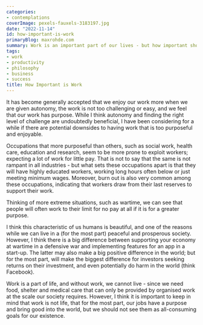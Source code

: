 ```yaml
---
categories:
- contemplations
coverImage: pexels-fauxels-3183197.jpg
date: "2022-11-14"
id: how-important-is-work
primaryBlog: maxrohde.com
summary: Work is an important part of our lives - but how important should it be?
tags:
- work
- productivity
- philosophy
- business
- success
title: How Important is Work
---
```


It has become generally accepted that we enjoy our work more when we are given autonomy, the work is not too challenging or easy, and we feel that our work has purpose. While I think autonomy and finding the right level of challenge are undoubtedly beneficial, I have been considering for a while if there are potential downsides to having work that is too purposeful and enjoyable.

Occupations that more purposeful than others, such as social work, health care, education and research, seem to be more prone to exploit workers; expecting a lot of work for little pay. That is not to say that the same is not rampant in all industries - but what sets these occupations apart is that they will have highly educated workers, working long hours often below or just meeting minimum wages. Moreover, burn out is also very common among these occupations, indicating that workers draw from their last reserves to support their work.

Thinking of more extreme situations, such as wartime, we can see that people will often work to their limit for no pay at all if it is for a greater purpose.

I think this characteristic of us humans is beautiful, and one of the reasons while we can live in a (for the most part) peaceful and prosperous society. However, I think there is a big difference between supporting your economy at wartime in a defensive war and implementing features for an app in a start-up. The latter may also make a big positive difference in the world; but for the most part, will make the biggest difference for investors seeking returns on their investment, and even potentially do harm in the world (think Facebook).

Work is a part of life, and without work, we cannot live - since we need food, shelter and medical care that can only be provided by organised work at the scale our society requires. However, I think it is important to keep in mind that work is not life, that for the most part, our jobs have a purpose and bring good into the world, but we should not see them as all-consuming goals for our existence.